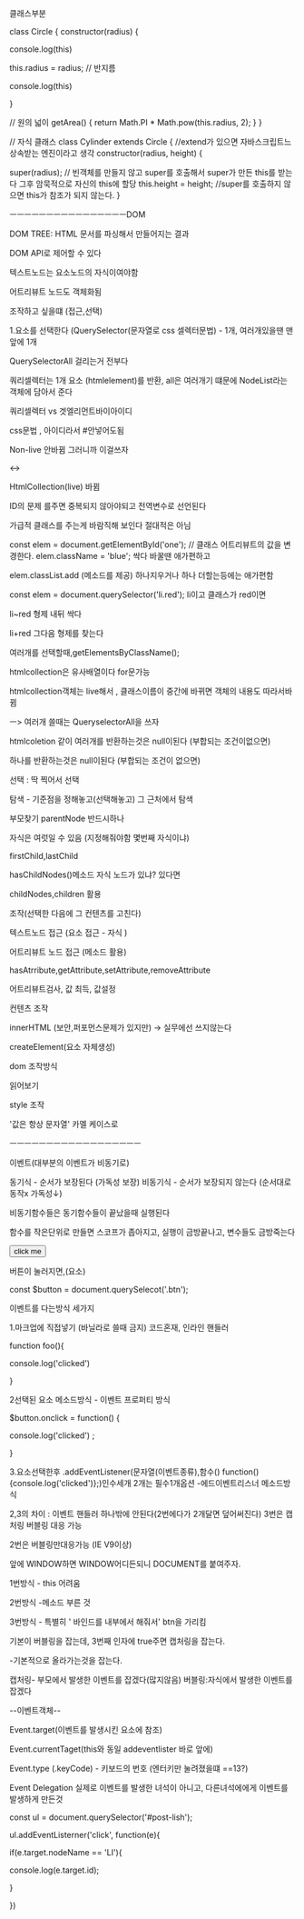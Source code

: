 
클래스부분

class Circle { constructor(radius) {

console.log(this)

this.radius = radius; // 반지름

console.log(this)

}

// 원의 넓이 getArea() { return Math.PI * Math.pow(this.radius, 2); } }

// 자식 클래스 class Cylinder extends Circle { //extend가 있으면 자바스크립트느 상속받는 엔진이라고 생각 constructor(radius, height) {

super(radius); // 빈객체를 만들지 않고 super를 호출해서 super가 만든 this를 받는다 그후 암묵적으로 자신의 this에 할당 this.height = height; //super를 호출하지 않으면 this가 참조가 되지 않는다. }

ㅡㅡㅡㅡㅡㅡㅡㅡㅡㅡㅡㅡㅡㅡㅡㅡDOM

DOM TREE: HTML 문서를 파싱해서 만들어지는 결과

DOM API로 제어할 수 있다

텍스트노드는 요소노드의 자식이여야함

어트리뷰트 노드도 객체화됨

조작하고 싶을떄 (접근,선택)

1.요소를 선택한다 (QuerySelector(문자열로 css 셀렉터문법) - 1개, 여러개있을땐 맨앞에 1개

QuerySelectorAll 걸리는거 전부다

쿼리셀렉터는 1개 요소 (htmlelement)를 반환, all은 여러개기 떄문에 NodeList라는 객체에 담아서 준다

쿼리셀렉터 vs 겟엘리먼트바이아이디

css문법 , 아이디라서 #안넣어도됨

Non-live 안바뀜 그러니까 이걸쓰자

<->

HtmlCollection(live) 바뀜

ID의 문제 를주면 중복되지 않아야되고 전역변수로 선언된다

가급적 클래스를 주는게 바람직해 보인다 절대적은 아님

const elem = document.getElementById('one'); // 클래스 어트리뷰트의 값을 변경한다. elem.className = 'blue'; 싹다 바꿀땐 애가편하고

elem.classList.add (메소드를 제공) 하나지우거나 하나 더할는등에는 애가편함

const elem = document.querySelector('li.red'); li이고 클래스가 red이면

li~red 형제 내뒤 싹다

li+red 그다음 형제를 찾는다

여러개를 선택할때,getElementsByClassName();

htmlcollection은 유사배열이다 for문가능

htmlcollection객체는 live해서 , 클래스이름이 중간에 바뀌면 객체의 내용도 따라서바뀜

ㅡ> 여러개 쓸때는 QueryselectorAll을 쓰자

htmlcoletion 같이 여러개를 반환하는것은 null이된다 (부합되는 조건이없으면)

하나를 반환하는것은 null이된다 (부합되는 조건이 없으면)

선택 : 딱 찍어서 선택

탐색 - 기준점을 정해놓고(선택해놓고) 그 근처에서 탐색

부모찾기 parentNode 반드시하나

자식은 여럿일 수 있음 (지정해줘야함 몇번째 자식이냐)

firstChild,lastChild

 

hasChildNodes()메소드 자식 노드가 있냐? 있다면

childNodes,children 활용

조작(선택한 다음에 그 컨텐츠를 고친다)

텍스트노드 접근 (요소 접근 - 자식 )

어트리뷰트 노드 접근 (메소드 활용)

hasAtrribute,getAttribute,setAttribute,removeAttribute

어트리뷰트검사, 값 최득, 값설정

컨텐츠 조작

innerHTML (보안,퍼포먼스문제가 있지만) -> 실무에선 쓰지않는다

createElement(요소 자체생성)

dom 조작방식

읽어보기

style 조작

'값은 항상 문자열' 카멜 케이스로

ㅡㅡㅡㅡㅡㅡㅡㅡㅡㅡㅡㅡㅡㅡㅡㅡㅡㅡ

이벤트(대부분의 이벤트가 비동기로)

동기식 - 순서가 보장된다 (가독성 보장) 비동기식 - 순서가 보장되지 않는다 (순서대로 동작x 가독성↓)

비동기함수들은 동기함수들이 끝났을때 실행된다

함수를 작은단위로 만들면 스코프가 좁아지고, 실행이 금방끝나고, 변수들도 금방죽는다

<button class="btn" onclick="foo">click me </button>

버튼이 눌러지면,(요소)

const $button = document.querySelecot('.btn');

이벤트를 다는방식 세가지

1.마크업에 직접넣기 (바닐라로 쓸때 금지) 코드혼재, 인라인 핸들러

function foo(){

console.log('clicked')

}

2선택된 요소 메소드방식 - 이벤트 프로퍼티 방식

$button.onclick = function() {

console.log('clicked') ;

}

3.요소선택한후 .addEventListener(문자열(이벤트종류),함수() function(){console.log('clicked')};)인수세개 2개는 필수1개옵션 -에드이벤트리스너 메소드방식

2,3의 차이 : 이벤트 핸들러 하나밖에 안된다(2번에다가 2개달면 덮어써진다) 3번은 캡처링 버블링 대응 가능

2번은 버블링만대응가능 (IE V9이상)

앞에 WINDOW하면 WINDOW어디든되니 DOCUMENT를 붙여주자.

1번방식 - this 어려움

2번방식 -메소드 부른 것

3번방식 - 특별히 ' 바인드를 내부에서 해줘서' btn을 가리킴

기본이 버블링을 잡는데, 3번째 인자에 true주면 캡처링을 잡는다.

-기본적으로 올라가는것을 잡는다.

캡처링- 부모에서 발생한 이벤트를 잡겠다(많지않음) 버블링:자식에서 발생한 이벤트를 잡겠다

--이벤트객체--

Event.target(이벤트를 발생시킨 요소에 참조)

Event.currentTaget(this와 동일 addeventlister 바로 앞에)

Event.type (.keyCode) - 키보드의 번호 (엔터키만 눌려졌을떄 ==13?)

Event Delegation
실제로 이벤트를 발생한 녀석이 아니고, 다른녀석에에게 이벤트를 발생하게 만든것

const ul = document.querySelector('#post-lish');

ul.addEventListerner('click', function(e){

if(e.target.nodeName == 'LI'){

console.log(e.target.id);

}

})


